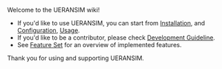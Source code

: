 Welcome to the UERANSIM wiki!

- If you'd like to use UERANSIM, you can start from [Installation](Installation), and [Configuration](Configuration), [Usage](Usage).
- If you'd like to be a contributor, please check [Development Guideline](Development-Guideline).
- See [Feature Set](Feature-Set) for an overview of implemented features.

Thank you for using and supporting UERANSIM.